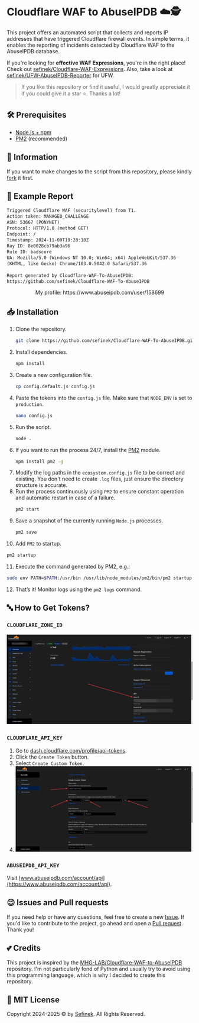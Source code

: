 # Cloudflare WAF to AbuseIPDB ☁️🕵️
This project offers an automated script that collects and reports IP addresses that have triggered Cloudflare firewall events.
In simple terms, it enables the reporting of incidents detected by Cloudflare WAF to the AbuseIPDB database.

If you're looking for **effective WAF Expressions**, you're in the right place! Check out [sefinek/Cloudflare-WAF-Expressions](https://github.com/sefinek/Cloudflare-WAF-Expressions).
Also, take a look at [sefinek/UFW-AbuseIPDB-Reporter](https://github.com/sefinek/UFW-AbuseIPDB-Reporter) for UFW.

> If you like this repository or find it useful, I would greatly appreciate it if you could give it a star ⭐. Thanks a lot!

## 🛠️ Prerequisites
- [Node.js + npm](https://nodejs.org)
- [PM2](https://www.npmjs.com/package/pm2) (recommended)


## 📃 Information
If you want to make changes to the script from this repository, please kindly [fork](https://github.com/sefinek/Cloudflare-WAF-To-AbuseIPDB/fork) it first.


## 🌌 Example Report
```
Triggered Cloudflare WAF (securitylevel) from T1.
Action taken: MANAGED_CHALLENGE
ASN: 53667 (PONYNET)
Protocol: HTTP/1.0 (method GET)
Endpoint: /
Timestamp: 2024-11-09T19:20:18Z
Ray ID: 8e0028cb79ab3a96
Rule ID: badscore
UA: Mozilla/5.0 (Windows NT 10.0; Win64; x64) AppleWebKit/537.36 (KHTML, like Gecko) Chrome/103.0.5042.0 Safari/537.36

Report generated by Cloudflare-WAF-To-AbuseIPDB:
https://github.com/sefinek/Cloudflare-WAF-To-AbuseIPDB
```

<div align="center">
    My profile: https://www.abuseipdb.com/user/158699
</div>


## 📥 Installation
1. Clone the repository.
   ```bash
   git clone https://github.com/sefinek/Cloudflare-WAF-To-AbuseIPDB.git
   ```
2. Install dependencies.
   ```bash
   npm install
   ```
3. Create a new configuration file.
   ```bash
   cp config.default.js config.js
   ```
4. Paste the tokens into the `config.js` file. Make sure that `NODE_ENV` is set to `production`.
   ```bash
   nano config.js
   ```
5. Run the script.
   ```bash
   node .
   ```
6. If you want to run the process 24/7, install the [PM2](https://www.npmjs.com/package/pm2) module.
   ```bash
   npm install pm2 -g
   ```
7. Modify the log paths in the `ecosystem.config.js` file to be correct and existing. You don't need to create `.log` files, just ensure the directory structure is accurate.
8. Run the process continuously using `PM2` to ensure constant operation and automatic restart in case of a failure.
   ```bash
   pm2 start
   ```
9. Save a snapshot of the currently running `Node.js` processes.
   ```bash
   pm2 save
   ```
10. Add `PM2` to startup.
   ```bash
   pm2 startup
   ```
11. Execute the command generated by PM2, e.g.:
   ```bash
   sudo env PATH=$PATH:/usr/bin /usr/lib/node_modules/pm2/bin/pm2 startup systemd -u sefinek --hp /home/sefinek
   ```
12. That’s it! Monitor logs using the `pm2 logs` command.


## 🔤 How to Get Tokens?
### `CLOUDFLARE_ZONE_ID`
![](images/brave_UY5737SsDdlS.png)

### `CLOUDFLARE_API_KEY`
1. Go to [dash.cloudflare.com/profile/api-tokens](https://dash.cloudflare.com/profile/api-tokens).
2. Click the `Create Token` button.
3. Select `Create Custom Token`.
4. ![](images/brave_oWibgugvXlTH.png)

### `ABUSEIPDB_API_KEY`
Visit [www.abuseipdb.com/account/api](https://www.abuseipdb.com/account/api).


## 😉 Issues and Pull requests
If you need help or have any questions, feel free to create a new [Issue](https://github.com/sefinek/Cloudflare-WAF-To-AbuseIPDB/issues). If you'd like to contribute to the project, go ahead and open a [Pull request](https://github.com/sefinek/Cloudflare-WAF-To-AbuseIPDB/pulls). Thank you!


## 💕 Credits
This project is inspired by the [MHG-LAB/Cloudflare-WAF-to-AbuseIPDB](https://github.com/MHG-LAB/Cloudflare-WAF-to-AbuseIPDB) repository.
I'm not particularly fond of Python and usually try to avoid using this programming language, which is why I decided to create this repository.


## 📑 MIT License
Copyright 2024-2025 © by [Sefinek](https://sefinek.net). All Rights Reserved.
